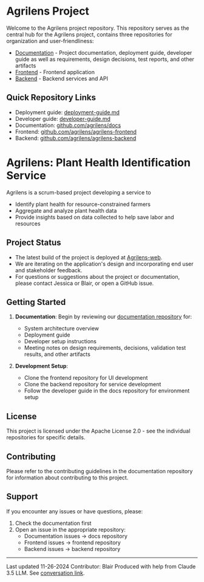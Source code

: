 # Agrilens Project

Welcome to the Agrilens project repository. This repository serves as the central hub for the Agrilens project, contains three repositories for organization and user-friendliness:
- [Documentation](https://github.com/agrilens/docs) - Project documentation, deployment guide, developer guide as well as requirements, design decisions, test reports, and other artifacts
- [Frontend](https://github.com/agrilens/agrilens-frontend) - Frontend application
- [Backend](https://github.com/agrilens/agrilens-backend) - Backend services and API

## Quick Repository Links
- Deployment guide: [deployment-guide.md](https://github.com/agrilens/docs/blob/main/deployment-guide.md)
- Developer guide: [developer-guide.md](https://github.com/agrilens/docs/blob/main/developer-guide.md)
- Documentation: [github.com/agrilens/docs](https://github.com/agrilens/docs)
- Frontend: [github.com/agrilens/agrilens-frontend](https://github.com/agrilens/agrilens-frontend)
- Backend: [github.com/agrilens/agrilens-backend](https://github.com/agrilens/agrilens-backend)

# Agrilens: Plant Health Identification Service
Agrilens is a scrum-based project developing a service to 
  - Identify plant health for resource-constrained farmers
  - Aggregate and analyze plant health data
  - Provide insights based on data collected to help save labor and resources

## Project Status
- The latest build of the project is deployed at [Agrilens-web](https://agrilens-web.web.app/).
- We are iterating on the application's design and incorporating end user and stakeholder feedback.
- For questions or suggestions about the project or documentation, please contact Jessica or Blair, or open a GitHub issue.

## Getting Started

1. **Documentation**: Begin by reviewing our [documentation repository](https://github.com/agrilens/docs/) for:
   - System architecture overview
   - Deployment guide
   - Developer setup instructions
   - Meeting notes on design requirements, decisions, validation test results, and other artifacts

2. **Development Setup**: 
   - Clone the frontend repository for UI development
   - Clone the backend repository for service development
   - Follow the developer guide in the docs repository for environment setup

## License

This project is licensed under the Apache License 2.0 - see the individual repositories for specific details.

## Contributing

Please refer to the contributing guidelines in the documentation repository for information about contributing to this project.

## Support

If you encounter any issues or have questions, please:
1. Check the documentation first
2. Open an issue in the appropriate repository:
   - Documentation issues → docs repository
   - Frontend issues → frontend repository
   - Backend issues → backend repository

---

Last updated 11-26-2024
Contributor: Blair
Produced with help from Claude 3.5 LLM. See [conversation link](https://claude.site/artifacts/84c232c7-7ec0-4613-a9b4-3d4ce6709459).
